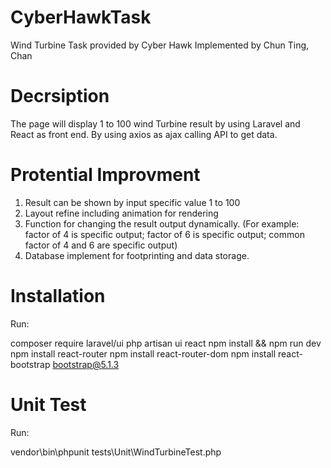 # CyberHawkTask
Wind Turbine Task provided by Cyber Hawk Implemented by Chun Ting, Chan

# Decrsiption
The page will display 1 to 100 wind Turbine result by using Laravel and React as front end. By using axios as ajax calling API to get data.

# Protential Improvment
1) Result can be shown by input specific value 1 to 100
2) Layout refine including animation for rendering
3) Function for changing the result output dynamically. 
   (For example: factor of 4 is specific output; factor of 6 is specific output; common factor of 4 and 6 are specific output)
4) Database implement for footprinting and data storage.

# Installation
Run:

composer require laravel/ui
php artisan ui react
npm install && npm run dev
npm install react-router
npm install react-router-dom
npm install react-bootstrap bootstrap@5.1.3

# Unit Test
Run:

vendor\bin\phpunit tests\Unit\WindTurbineTest.php

